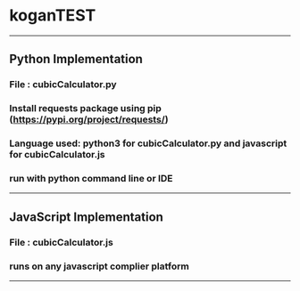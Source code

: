 # koganTEST
********************************************************
## Python Implementation
### File :  cubicCalculator.py 
### Install requests package using pip (https://pypi.org/project/requests/)
### Language used: python3 for cubicCalculator.py and javascript for cubicCalculator.js
### run with python command line or IDE
********************************************************
## JavaScript Implementation
### File :  cubicCalculator.js
### runs on any javascript complier platform

********************************************************
